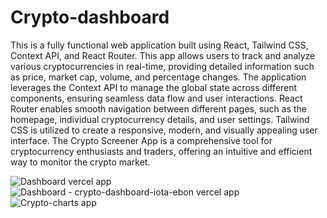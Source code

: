 # Crypto-dashboard

This is a fully functional web application built using React, Tailwind CSS, Context API, and React Router. This app allows users to track and analyze various cryptocurrencies in real-time, providing detailed information such as price, market cap, volume, and percentage changes. The application leverages the Context API to manage the global state across different components, ensuring seamless data flow and user interactions. React Router enables smooth navigation between different pages, such as the homepage, individual cryptocurrency details, and user settings. Tailwind CSS is utilized to create a responsive, modern, and visually appealing user interface. The Crypto Screener App is a comprehensive tool for cryptocurrency enthusiasts and traders, offering an intuitive and efficient way to monitor the crypto market.

![Dashboard vercel app](https://github.com/user-attachments/assets/ec35fa4b-b864-43e8-adf8-c379db03875e)
![Dashboard - crypto-dashboard-iota-ebon vercel app](https://github.com/user-attachments/assets/2898ea38-d8d5-4f32-b06c-69f615b60a54)
![Crypto-charts app](https://github.com/user-attachments/assets/9cb4a9c2-bed4-4356-a064-667e3e15dbe3)
